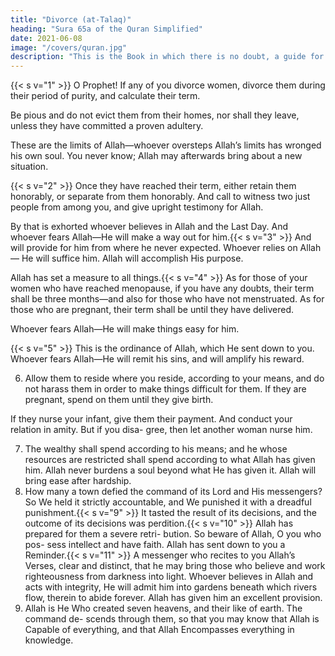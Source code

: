 ```yaml
---
title: "Divorce (at-Talaq)"
heading: "Sura 65a of the Quran Simplified"
date: 2021-06-08
image: "/covers/quran.jpg"
description: "This is the Book in which there is no doubt, a guide for the righteous."
---
```



{{< s v="1" >}}  O Prophet! If any of you divorce women, divorce them during their period of purity, and calculate their term.

Be pious and do not evict them from their homes, nor shall they leave, unless they have committed a proven adultery. 

These are the limits of Allah—whoever oversteps Allah’s limits has wronged his own soul. You
never know; Allah may afterwards bring about a new situation.

{{< s v="2" >}}  Once they have reached their term, either retain them honorably, or separate from
them honorably. And call to witness two just people from among you, and give upright testimony for Allah. 

By that is exhorted whoever believes in Allah and the Last Day. And whoever fears Allah—He will make a way out for
him.{{< s v="3" >}}  And will provide for him from where he never expected. Whoever relies on Allah—
He will suffice him. Allah will accomplish His purpose.

Allah has set a measure to all things.{{< s v="4" >}}  As for those of your women who have reached menopause, if you have any doubts,
their term shall be three months—and also for those who have not menstruated. As for
those who are pregnant, their term shall be until they have delivered. 

Whoever fears Allah—He will make things easy for him.

{{< s v="5" >}}  This is the ordinance of Allah, which He sent down to you. Whoever fears Allah—He
will remit his sins, and will amplify his reward.

6. Allow them to reside where you reside, according to your means, and do not harass
them in order to make things difficult for them. If they are pregnant, spend on them
until they give birth. 

If they nurse your infant, give them their payment. And conduct your relation in amity. But if you disa-
gree, then let another woman nurse him. 

7. The wealthy shall spend according to his means; and he whose resources are restricted
shall spend according to what Allah has given
him. Allah never burdens a soul beyond what
He has given it. Allah will bring ease after
hardship.
8. How many a town defied the command of
its Lord and His messengers? So We held it
strictly accountable, and We punished it with
a dreadful punishment.{{< s v="9" >}}  It tasted the result of its decisions, and the
outcome of its decisions was perdition.{{< s v="10" >}}  Allah has prepared for them a severe retri-
bution. So beware of Allah, O you who pos-
sess intellect and have faith. Allah has sent
down to you a Reminder.{{< s v="11" >}}  A messenger who recites to you Allah’s
Verses, clear and distinct, that he may bring
those who believe and work righteousness
from darkness into light. Whoever believes in
Allah and acts with integrity, He will admit
him into gardens beneath which rivers flow,
therein to abide forever. Allah has given him
an excellent provision.
12. Allah is He Who created seven heavens,
and their like of earth. The command de-
scends through them, so that you may know
that Allah is Capable of everything, and that
Allah Encompasses everything in knowledge.
